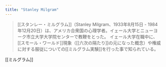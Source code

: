 ```yaml
---
title: "Stanley Milgram"
---
```


> [[スタンレー・ミルグラム]]（Stanley Milgram、1933年8月15日 - 1984年12月20日）は、アメリカ合衆国の心理学者。イェール大学とニューヨーク市立大学大学院センターで教鞭をとった。
> イェール大学在職中に、[[スモール・ワールド]]現象（[[六次の隔たり]]の元になった概念）や権威に対する服従についての[[ミルグラム実験]]を行った事で知られている。

[[ミルグラム]]
